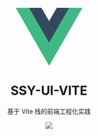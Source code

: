 <p align="center">
  <div style="width:150px;margin:auto;">
  <svg xmlns="http://www.w3.org/2000/svg" viewBox="0 0 261 226"><path d="M161.096.001l-30.225 52.351L100.647.001H-.005l130.877 226.688L261.749.001z" fill="#41b883"/><path d="M161.096.001l-30.225 52.351L100.647.001H52.346l78.526 136.01L209.398.001z" fill="#34495e"/></svg>
  </div>
  </p>
  <h1 align="center">SSY-UI-VITE</h1>
  <p align="center">
    基于 Vite 栈的前端工程化实践 
  </p>

  <p align="center">
  <img src="https://img.shields.io/github/license/sst2715/ssy-ui-vite">
  </p>